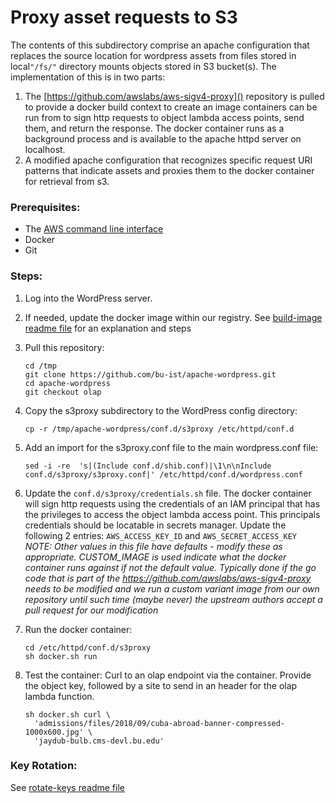 # Proxy asset requests to S3

The contents of this subdirectory comprise an apache configuration that replaces the source location for wordpress assets from files stored in local`"/fs/"` directory mounts objects stored in S3 bucket(s).
The implementation of this is in two parts:

1. The [https://github.com/awslabs/aws-sigv4-proxy]() repository is pulled to provide a docker build context to create an image containers can be run from to sign http requests to object lambda access points, send them, and return the response.
   The docker container runs as a background process and is available to the apache httpd server on localhost.
2. A modified apache configuration that recognizes specific request URI patterns that indicate assets and proxies them to the docker container for retrieval from s3.

### Prerequisites:

- The [AWS command line interface](https://aws.amazon.com/cli/)
- Docker
- Git

### Steps:

1. Log into the WordPress server.

2. If needed, update the docker image within our registry.
   See [build-image readme file](./build-image.md) for an explanation and steps
   
3. Pull this repository:

   ```
   cd /tmp
   git clone https://github.com/bu-ist/apache-wordpress.git
   cd apache-wordpress
   git checkout olap
   ```

4. Copy the s3proxy subdirectory to the WordPress config directory:

   ```
   cp -r /tmp/apache-wordpress/conf.d/s3proxy /etc/httpd/conf.d
   ```

5. Add an import for the s3proxy.conf file to the main wordpress.conf file:

   ```
   sed -i -re  's|(Include conf.d/shib.conf)|\1\n\nInclude conf.d/s3proxy/s3proxy.conf|' /etc/httpd/conf.d/wordpress.conf
   ```

6. Update the `conf.d/s3proxy/credentials.sh` file.
   The docker container will sign http requests using the credentials of an IAM principal that has the privileges to access the object lambda access point. This principals credentials should be locatable in secrets manager.
   Update the following 2 entries: `AWS_ACCESS_KEY_ID` and `AWS_SECRET_ACCESS_KEY`
   *NOTE: Other values in this file have defaults - modify these as appropriate.*
   *CUSTOM_IMAGE is used indicate what the docker container runs against if not the default value. Typically done if the go code that is part of the https://github.com/awslabs/aws-sigv4-proxy needs to be modified and we run a custom variant image from our own repository until such time (maybe never) the upstream authors accept a pull request for our modification*
   
7. Run the docker container:

   ```
   cd /etc/httpd/conf.d/s3proxy
   sh docker.sh run
   ```

8. Test the container:
   Curl to an olap endpoint via the container.
   Provide the object key, followed by a site to send in an header for the olap lambda function.

   ```
   sh docker.sh curl \
     'admissions/files/2018/09/cuba-abroad-banner-compressed-1000x600.jpg' \
     'jaydub-bulb.cms-devl.bu.edu'
   ```




### Key Rotation:

See [rotate-keys readme file](./rotate-keys.md)
